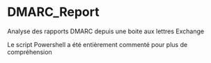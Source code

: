 # DMARC_Report
Analyse des rapports DMARC depuis une boite aux lettres Exchange

Le script Powershell a été entièrement commenté pour plus de compréhension

